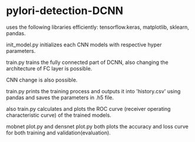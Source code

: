 # pylori-detection-DCNN

uses the following libraries efficiently: tensorflow.keras, matplotlib, sklearn, pandas.

init_model.py initializes each CNN models with respective hyper parameters.

train.py trains the fully connected part of DCNN, also changing the architecture of FC layer is possible.

CNN change is also possible.

train.py prints the training process and outputs it into 'history.csv' using pandas and saves the parameters in .h5 file.

also train.py calculates and plots the ROC curve (receiver operating characteristic curve) of the trained models.

mobnet plot.py and densnet plot.py both plots the accuracy and loss curve for both training and validation(evaluation).
